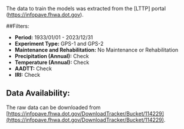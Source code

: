 The data to train the models was extracted from the [LTTP] portal (https://infopave.fhwa.dot.gov).

##Filters:

- **Period:** 1933/01/01 - 2023/12/31
- **Experiment Type:** GPS-1 and GPS-2
- **Maintenance and Rehabilitation:** No Maintenance or Rehabilitation
- **Precipitation (Annual):** Check
- **Temperature (Annual):** Check
- **AADTT:** Check
- **IRI:** Check

## Data Availability:

The raw data can be downloaded from [https://infopave.fhwa.dot.gov/DownloadTracker/Bucket/114229](https://infopave.fhwa.dot.gov/DownloadTracker/Bucket/114229).
